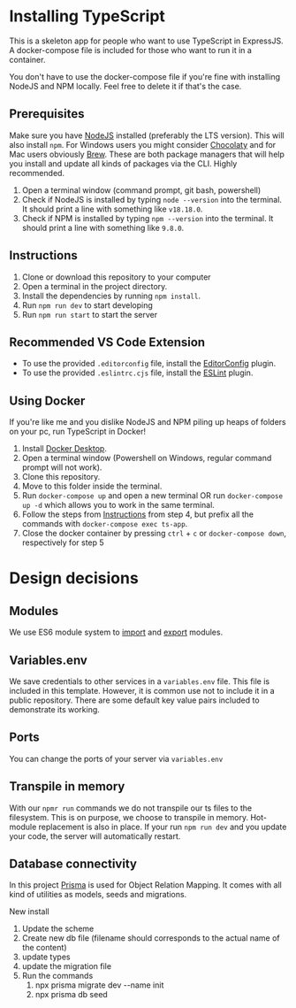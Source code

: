 # Installing TypeScript

This is a skeleton app for people who want to use TypeScript in ExpressJS. A docker-compose file is included for those who want to run it in a container.

You don't have to use the docker-compose file if you're fine with installing NodeJS and NPM locally. Feel free to delete it if that's the case.

## Prerequisites
Make sure you have [NodeJS](https://nodejs.org/en/download/) installed (preferably the LTS version). This will also install `npm`. For Windows users you might consider [Chocolaty](https://chocolatey.org) and for Mac users obviously [Brew](https://brew.sh). These are both package managers that will help you install and update all kinds of packages via the CLI. Highly recommended. 

1. Open a terminal window (command prompt, git bash, powershell)
2. Check if NodeJS is installed by typing `node --version` into the terminal. It should print a line with something like `v18.18.0`.
3. Check if NPM is installed by typing  `npm --version` into the terminal. It should print a line with something like `9.8.0`.

## Instructions

1. Clone or download this repository to your computer
2. Open a terminal in the project directory.
3. Install the dependencies by running `npm install`.
4. Run `npm run dev` to start developing
5. Run `npm run start` to start the server

## Recommended VS Code Extension
 - To use the provided `.editorconfig` file, install the [EditorConfig](https://editorconfig.org/#download) plugin.
 - To use the provided `.eslintrc.cjs` file, install the [ESLint](https://eslint.org/docs/user-guide/integrations) plugin.

## Using Docker

If you're like me and you dislike NodeJS and NPM piling up heaps of folders on your pc, run TypeScript in Docker!

1. Install [Docker Desktop](https://www.docker.com/products/docker-desktop).
2. Open a terminal window (Powershell on Windows, regular command prompt will not work).
3. Clone this repository.
4. Move to this folder inside the terminal.
5. Run `docker-compose up` and open a new terminal OR run `docker-compose up -d` which allows you to work in the same terminal.
6. Follow the steps from [Instructions](#instructions) from step 4, but prefix all the commands with `docker-compose exec ts-app`.
7. Close the docker container by pressing `ctrl` + `c` or `docker-compose down`, respectively for step 5

# Design decisions

## Modules

We use ES6 module system to [import](https://developer.mozilla.org/en-US/docs/Web/JavaScript/Reference/Statements/import?retiredLocale=nl) and [export](https://developer.mozilla.org/en-US/docs/Web/JavaScript/Reference/Statements/export) modules.

## Variables.env

We save credentials to other services in a `variables.env` file. This file is included in this template. However, it is common use not to include it in a public repository. There are some default key value pairs included to demonstrate its working.

## Ports

You can change the ports of your server via `variables.env`

## Transpile in memory
With our `npmr run` commands we do not transpile our ts files to the filesystem. This is on purpose, we choose to transpile in memory. Hot-module replacement is also in place. If your run `npm run dev` and you update your code, the server will automatically restart.

## Database connectivity
In this project [Prisma](https://www.prisma.io/docs/orm/overview/introduction/what-is-prisma) is used for Object Relation Mapping. It comes with all kind of utilities as models, seeds and migrations. 

New install
1. Update the scheme
2. Create new db file (filename should corresponds to the actual name of the content)
3. update types
4. update the migration file
5. Run the commands
   1. npx prisma migrate dev --name init
   2. npx prisma db seed